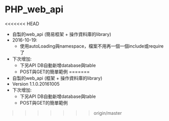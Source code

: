 # PHP_web_api
<<<<<<< HEAD

* 自製的web_api (簡易框架 + 操作資料庫的library)
* 2016-10-19: 
    - 使用autoLoading與namespace，檔案不用再一個一個include或require了
* 下次增加:
    - 下另API DB自動新增database與table
    - POST與GET的簡單範例
=======
* 自製的web_api (框架 + 操作資料庫的library)
* Version 1.1.0.20161005
* 下次增加: 
  - 下另API DB自動新增database與table
  - POST與GET的簡單範例
>>>>>>> origin/master
